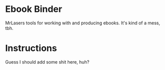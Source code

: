 # Ebook Binder

MrLasers tools for working with and producing ebooks. It's kind of a mess, tbh.

# Instructions

Guess I should add some shit here, huh?

